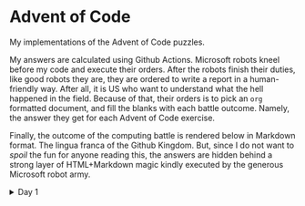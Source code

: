 

# Advent of Code

My implementations of the Advent of Code puzzles.

My answers are calculated using Github Actions. Microsoft robots kneel before my
code and execute their orders. After the robots finish their duties, like good
robots they are, they are ordered to write a report in a human-friendly way.
After all, it is US who want to understand what the hell happened in the field.
Because of that, their orders is to pick an `org` formatted document, and fill
the blanks with each battle outcome. Namely, the answer they get for each Advent
of Code exercise.

Finally, the outcome of the computing battle is rendered below in Markdown
format. The lingua franca of the Github Kingdom. But, since I do not want to
*spoil* the fun for anyone reading this, the answers are hidden behind a strong
layer of HTML+Markdown magic kindly executed by the generous Microsoft robot
army.

<details>
<summary>Day 1</summary>
SPOILER ANSWER
</details>

